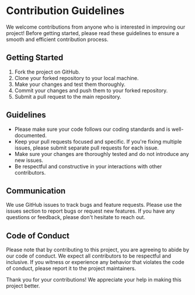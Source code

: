 # Contribution Guidelines

We welcome contributions from anyone who is interested in improving our project! Before getting started, please read these guidelines to ensure a smooth and efficient contribution process.

## Getting Started

1. Fork the project on GitHub.
2. Clone your forked repository to your local machine.
3. Make your changes and test them thoroughly.
4. Commit your changes and push them to your forked repository.
5. Submit a pull request to the main repository.

## Guidelines

- Please make sure your code follows our coding standards and is well-documented.
- Keep your pull requests focused and specific. If you're fixing multiple issues, please submit separate pull requests for each issue.
- Make sure your changes are thoroughly tested and do not introduce any new issues.
- Be respectful and constructive in your interactions with other contributors.

## Communication

We use GitHub issues to track bugs and feature requests. Please use the issues section to report bugs or request new features. If you have any questions or feedback, please don't hesitate to reach out.

## Code of Conduct

Please note that by contributing to this project, you are agreeing to abide by our code of conduct. We expect all contributors to be respectful and inclusive. If you witness or experience any behavior that violates the code of conduct, please report it to the project maintainers.

Thank you for your contributions! We appreciate your help in making this project better.
